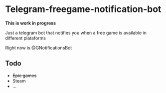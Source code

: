 # Telegram-freegame-notification-bot
**This is work in progress**

Just a telegram bot that notifies you when a free game is available in different plataforms

Right now is @GNotificationsBot

## Todo
- ~~Epic games~~
- Steam
- ...
